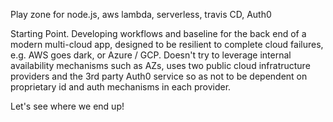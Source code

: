 Play zone for node.js, aws lambda, serverless, travis CD, Auth0

Starting Point.
Developing workflows and baseline for the back end of a modern multi-cloud app, designed to be resilient to complete cloud failures, e.g. AWS goes dark, or Azure / GCP. Doesn't try to leverage internal availability mechanisms such as AZs, uses two public cloud infratructure providers and the 3rd party Auth0 service so as not to be dependent on proprietary id and auth mechanisms in each provider.

Let's see where we end up!
